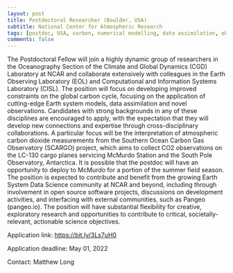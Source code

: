 ```yaml
---
layout: post
title: Postdoctoral Researcher (Boulder, USA)
subtitle: National Center for Atmospheric Research
tags: [postdoc, USA, carbon, numerical modelling, data assimilation, observations, Southern Ocean]
comments: false
---
```


The Postdoctoral Fellow will join a highly dynamic group of researchers in the Oceanography Section of the Climate and Global Dynamics (CGD) Laboratory at NCAR and collaborate extensively with colleagues in the Earth Observing Laboratory (EOL) and Computational and Information Systems Laboratory (CISL). The position will focus on developing improved constraints on the global carbon cycle, focusing on the application of cutting-edge Earth system models, data assimilation and novel observations. Candidates with strong backgrounds in any of these disciplines are encouraged to apply, with the expectation that they will develop new connections and expertise through cross-disciplinary collaborations. A particular focus will be the interpretation of atmospheric carbon dioxide measurements from the Southern Ocean Carbon Gas Observatory (SCARGO) project, which aims to collect CO2 observations on the LC-130 cargo planes servicing McMurdo Station and the South Pole Observatory, Antarctica. It is possible that the postdoc will have an opportunity to deploy to McMurdo for a portion of the summer field season. The position is expected to contribute and benefit from the growing Earth System Data Science community at NCAR and beyond, including through involvement in open source software projects, discussions on development activities, and interfacing with external communities, such as Pangeo (pangeo.io). The position will have substantial flexibility for creative, exploratory research and opportunities to contribute to critical, societally-relevant, actionable science objectives.

Application link: <https://bit.ly/3Ls7uH0>

Application deadline: May 01, 2022

Contact: Matthew Long